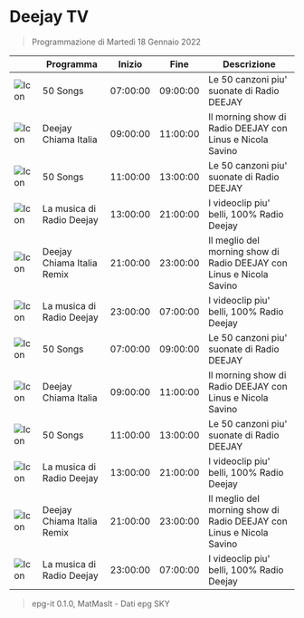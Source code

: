 # Deejay TV
> Programmazione di Martedì 18 Gennaio 2022

||Programma|Inizio|Fine|Descrizione|
|---|---|---|---|---|
|![Icon]()|50 Songs|07:00:00|09:00:00|Le 50 canzoni piu&#039; suonate di Radio DEEJAY
|![Icon]()|Deejay Chiama Italia|09:00:00|11:00:00|Il morning show di Radio DEEJAY con Linus e Nicola Savino
|![Icon]()|50 Songs|11:00:00|13:00:00|Le 50 canzoni piu&#039; suonate di Radio DEEJAY
|![Icon]()|La musica di Radio Deejay|13:00:00|21:00:00|I videoclip piu&#039; belli, 100% Radio Deejay
|![Icon]()|Deejay Chiama Italia Remix|21:00:00|23:00:00|Il meglio del morning show di Radio DEEJAY con Linus e Nicola Savino
|![Icon]()|La musica di Radio Deejay|23:00:00|07:00:00|I videoclip piu&#039; belli, 100% Radio Deejay
|![Icon]()|50 Songs|07:00:00|09:00:00|Le 50 canzoni piu&#039; suonate di Radio DEEJAY
|![Icon]()|Deejay Chiama Italia|09:00:00|11:00:00|Il morning show di Radio DEEJAY con Linus e Nicola Savino
|![Icon]()|50 Songs|11:00:00|13:00:00|Le 50 canzoni piu&#039; suonate di Radio DEEJAY
|![Icon]()|La musica di Radio Deejay|13:00:00|21:00:00|I videoclip piu&#039; belli, 100% Radio Deejay
|![Icon]()|Deejay Chiama Italia Remix|21:00:00|23:00:00|Il meglio del morning show di Radio DEEJAY con Linus e Nicola Savino
|![Icon]()|La musica di Radio Deejay|23:00:00|07:00:00|I videoclip piu&#039; belli, 100% Radio Deejay



 > epg-it 0.1.0, MatMasIt - Dati epg SKY